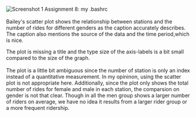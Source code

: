 <c>![Screenshot 1 Assignment 8: my .bashrc](https://github.com/siynsun/PUI2016_bg1672/blob/master/HW7_bg1672.png?raw=true)
</c>
<br><br>
Bailey's scatter plot shows the relationship between stations and the number of rides for different genders as the caption accurately describes. The caption also mentions the source of the data and the time period,which is nice. 

The plot is missing a title and the type size of the axis-labels is a bit small compared to the size of the graph.
<br><br>
The plot is a little bit ambiguous since the number of station is only an index instead of a quantitative measurement. In my opininon, using the scatter plot is not appropriate here. Additionally, since the plot only shows the total number of rides for female and male in each station, the comparsion on gender is not that clear. Though in all the men group shows a larger number of riders on average, we have no idea it results from a larger rider group or a more frequent ridership. 
